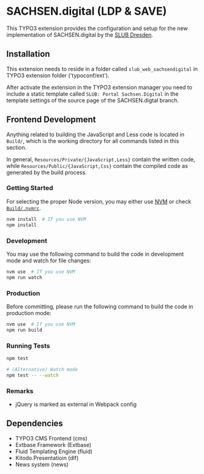 # SACHSEN.digital (LDP & SAVE)

This TYPO3 extension provides the configuration and setup for the new implementation of SACHSEN.digital by the [SLUB Dresden](https://www.slub-dresden.de).

##  Installation
This extension needs to reside in a folder called `slub_web_sachsendigital` in TYPO3 extension folder ('typoconf/ext').

After activate the extension in the TYPO3 extension manager you need to include a static template called `SLUB: Portal Sachsen.Digital` in the template settings of the source page of the SACHSEN.digtal branch.

## Frontend Development

Anything related to building the JavaScript and Less code is located in `Build/`, which is the working directory for all commands listed in this section.

In general, `Resources/Private/{JavaScript,Less}` contain the written code, while `Resources/Public/{JavaScript,Css}` contain the compiled code as generated by the build process.

### Getting Started

For selecting the proper Node version, you may either use [NVM](https://github.com/nvm-sh/nvm) or check [`Build/.nvmrc`](./Build/.nvmrc).

```bash
nvm install  # If you use NVM
npm install
```

### Development

You may use the following command to build the code in development mode and watch for file changes:

```bash
nvm use  # If you use NVM
npm run watch
```

### Production

Before committing, please run the following command to build the code in production mode:

```bash
nvm use  # If you use NVM
npm run build
```

### Running Tests

```bash
npm test

# (Alternative) Watch mode
npm test -- --watch
```

### Remarks

- jQuery is marked as external in Webpack config

## Dependencies

- TYPO3 CMS Frontend (cms)
- Extbase Framework (Extbase)
- Fluid Templating Engine (fluid)
- Kitodo.Presentatioin (dlf)
- News system (news)
